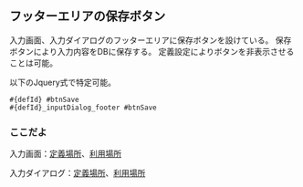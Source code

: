 ## フッターエリアの保存ボタン

入力画面、入力ダイアログのフッターエリアに保存ボタンを設けている。
保存ボタンにより入力内容をDBに保存する。
定義設定によりボタンを非表示させることは可能。

以下のJquery式で特定可能。
```
#{defId} #btnSave
#{defId}_inputDialog_footer #btnSave
```

### ここだよ

入力画面：[定義場所](https://efwgrp.github.io/ske/svg/footer.save.inputPage.def.svg)、[利用場所](https://efwgrp.github.io/ske/svg/footer.save.inputPage.svg)

入力ダイアログ：[定義場所](https://efwgrp.github.io/ske/svg/footer.save.inputDialog.def.svg)、[利用場所](https://efwgrp.github.io/ske/svg/footer.save.inputDialog.svg)


